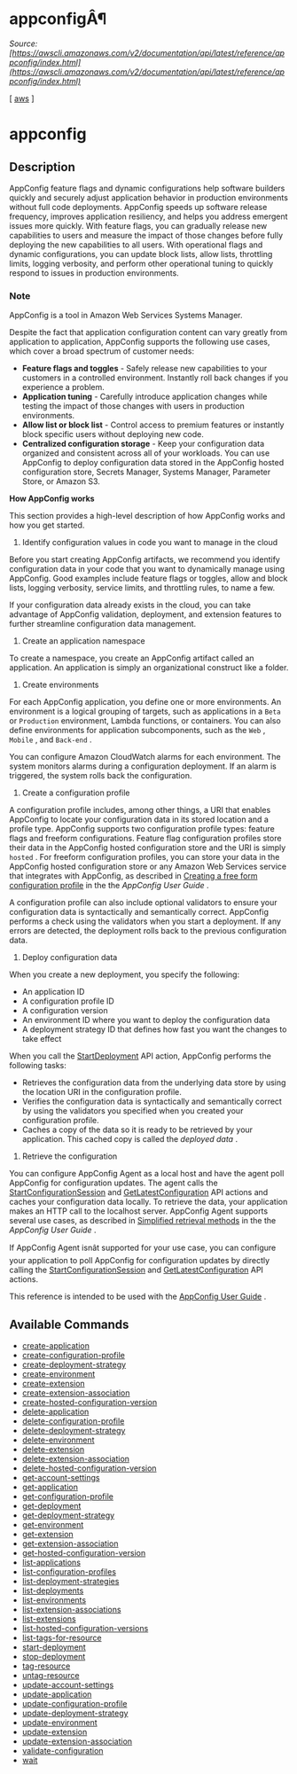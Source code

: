 # appconfigÂ¶

*Source: [https://awscli.amazonaws.com/v2/documentation/api/latest/reference/appconfig/index.html](https://awscli.amazonaws.com/v2/documentation/api/latest/reference/appconfig/index.html)*

[ [aws](https://awscli.amazonaws.com/v2/documentation/api/latest/reference/index.html#cli-aws) ]

# appconfig

## Description

AppConfig feature flags and dynamic configurations help software builders quickly and securely adjust application behavior in production environments without full code deployments. AppConfig speeds up software release frequency, improves application resiliency, and helps you address emergent issues more quickly. With feature flags, you can gradually release new capabilities to users and measure the impact of those changes before fully deploying the new capabilities to all users. With operational flags and dynamic configurations, you can update block lists, allow lists, throttling limits, logging verbosity, and perform other operational tuning to quickly respond to issues in production environments.

### Note

AppConfig is a tool in Amazon Web Services Systems Manager.

Despite the fact that application configuration content can vary greatly from application to application, AppConfig supports the following use cases, which cover a broad spectrum of customer needs:

- **Feature flags and toggles** - Safely release new capabilities to your customers in a controlled environment. Instantly roll back changes if you experience a problem.
- **Application tuning** - Carefully introduce application changes while testing the impact of those changes with users in production environments.
- **Allow list or block list** - Control access to premium features or instantly block specific users without deploying new code.
- **Centralized configuration storage** - Keep your configuration data organized and consistent across all of your workloads. You can use AppConfig to deploy configuration data stored in the AppConfig hosted configuration store, Secrets Manager, Systems Manager, Parameter Store, or Amazon S3.

**How AppConfig works**

This section provides a high-level description of how AppConfig works and how you get started.

1. Identify configuration values in code you want to manage in the cloud

Before you start creating AppConfig artifacts, we recommend you identify configuration data in your code that you want to dynamically manage using AppConfig. Good examples include feature flags or toggles, allow and block lists, logging verbosity, service limits, and throttling rules, to name a few.

If your configuration data already exists in the cloud, you can take advantage of AppConfig validation, deployment, and extension features to further streamline configuration data management.

1. Create an application namespace

To create a namespace, you create an AppConfig artifact called an application. An application is simply an organizational construct like a folder.

1. Create environments

For each AppConfig application, you define one or more environments. An environment is a logical grouping of targets, such as applications in a `Beta` or `Production` environment, Lambda functions, or containers. You can also define environments for application subcomponents, such as the `Web` , `Mobile` , and `Back-end` .

You can configure Amazon CloudWatch alarms for each environment. The system monitors alarms during a configuration deployment. If an alarm is triggered, the system rolls back the configuration.

1. Create a configuration profile

A configuration profile includes, among other things, a URI that enables AppConfig to locate your configuration data in its stored location and a profile type. AppConfig supports two configuration profile types: feature flags and freeform configurations. Feature flag configuration profiles store their data in the AppConfig hosted configuration store and the URI is simply `hosted` . For freeform configuration profiles, you can store your data in the AppConfig hosted configuration store or any Amazon Web Services service that integrates with AppConfig, as described in [Creating a free form configuration profile](http://docs.aws.amazon.com/appconfig/latest/userguide/appconfig-free-form-configurations-creating.html) in the the *AppConfig User Guide* .

A configuration profile can also include optional validators to ensure your configuration data is syntactically and semantically correct. AppConfig performs a check using the validators when you start a deployment. If any errors are detected, the deployment rolls back to the previous configuration data.

1. Deploy configuration data

When you create a new deployment, you specify the following:

- An application ID
- A configuration profile ID
- A configuration version
- An environment ID where you want to deploy the configuration data
- A deployment strategy ID that defines how fast you want the changes to take effect

When you call the [StartDeployment](https://docs.aws.amazon.com/appconfig/2019-10-09/APIReference/API_StartDeployment.html) API action, AppConfig performs the following tasks:

- Retrieves the configuration data from the underlying data store by using the location URI in the configuration profile.
- Verifies the configuration data is syntactically and semantically correct by using the validators you specified when you created your configuration profile.
- Caches a copy of the data so it is ready to be retrieved by your application. This cached copy is called the *deployed data* .
1. Retrieve the configuration

You can configure AppConfig Agent as a local host and have the agent poll AppConfig for configuration updates. The agent calls the [StartConfigurationSession](https://docs.aws.amazon.com/appconfig/2019-10-09/APIReference/API_appconfigdata_StartConfigurationSession.html) and [GetLatestConfiguration](https://docs.aws.amazon.com/appconfig/2019-10-09/APIReference/API_appconfigdata_GetLatestConfiguration.html) API actions and caches your configuration data locally. To retrieve the data, your application makes an HTTP call to the localhost server. AppConfig Agent supports several use cases, as described in [Simplified retrieval methods](http://docs.aws.amazon.com/appconfig/latest/userguide/appconfig-retrieving-simplified-methods.html) in the the *AppConfig User Guide* .

If AppConfig Agent isnât supported for your use case, you can configure your application to poll AppConfig for configuration updates by directly calling the [StartConfigurationSession](https://docs.aws.amazon.com/appconfig/2019-10-09/APIReference/API_appconfigdata_StartConfigurationSession.html) and [GetLatestConfiguration](https://docs.aws.amazon.com/appconfig/2019-10-09/APIReference/API_appconfigdata_GetLatestConfiguration.html) API actions.

This reference is intended to be used with the [AppConfig User Guide](http://docs.aws.amazon.com/appconfig/latest/userguide/what-is-appconfig.html) .

## Available Commands

- [create-application](https://awscli.amazonaws.com/v2/documentation/api/latest/reference/appconfig/create-application.html)
- [create-configuration-profile](https://awscli.amazonaws.com/v2/documentation/api/latest/reference/appconfig/create-configuration-profile.html)
- [create-deployment-strategy](https://awscli.amazonaws.com/v2/documentation/api/latest/reference/appconfig/create-deployment-strategy.html)
- [create-environment](https://awscli.amazonaws.com/v2/documentation/api/latest/reference/appconfig/create-environment.html)
- [create-extension](https://awscli.amazonaws.com/v2/documentation/api/latest/reference/appconfig/create-extension.html)
- [create-extension-association](https://awscli.amazonaws.com/v2/documentation/api/latest/reference/appconfig/create-extension-association.html)
- [create-hosted-configuration-version](https://awscli.amazonaws.com/v2/documentation/api/latest/reference/appconfig/create-hosted-configuration-version.html)
- [delete-application](https://awscli.amazonaws.com/v2/documentation/api/latest/reference/appconfig/delete-application.html)
- [delete-configuration-profile](https://awscli.amazonaws.com/v2/documentation/api/latest/reference/appconfig/delete-configuration-profile.html)
- [delete-deployment-strategy](https://awscli.amazonaws.com/v2/documentation/api/latest/reference/appconfig/delete-deployment-strategy.html)
- [delete-environment](https://awscli.amazonaws.com/v2/documentation/api/latest/reference/appconfig/delete-environment.html)
- [delete-extension](https://awscli.amazonaws.com/v2/documentation/api/latest/reference/appconfig/delete-extension.html)
- [delete-extension-association](https://awscli.amazonaws.com/v2/documentation/api/latest/reference/appconfig/delete-extension-association.html)
- [delete-hosted-configuration-version](https://awscli.amazonaws.com/v2/documentation/api/latest/reference/appconfig/delete-hosted-configuration-version.html)
- [get-account-settings](https://awscli.amazonaws.com/v2/documentation/api/latest/reference/appconfig/get-account-settings.html)
- [get-application](https://awscli.amazonaws.com/v2/documentation/api/latest/reference/appconfig/get-application.html)
- [get-configuration-profile](https://awscli.amazonaws.com/v2/documentation/api/latest/reference/appconfig/get-configuration-profile.html)
- [get-deployment](https://awscli.amazonaws.com/v2/documentation/api/latest/reference/appconfig/get-deployment.html)
- [get-deployment-strategy](https://awscli.amazonaws.com/v2/documentation/api/latest/reference/appconfig/get-deployment-strategy.html)
- [get-environment](https://awscli.amazonaws.com/v2/documentation/api/latest/reference/appconfig/get-environment.html)
- [get-extension](https://awscli.amazonaws.com/v2/documentation/api/latest/reference/appconfig/get-extension.html)
- [get-extension-association](https://awscli.amazonaws.com/v2/documentation/api/latest/reference/appconfig/get-extension-association.html)
- [get-hosted-configuration-version](https://awscli.amazonaws.com/v2/documentation/api/latest/reference/appconfig/get-hosted-configuration-version.html)
- [list-applications](https://awscli.amazonaws.com/v2/documentation/api/latest/reference/appconfig/list-applications.html)
- [list-configuration-profiles](https://awscli.amazonaws.com/v2/documentation/api/latest/reference/appconfig/list-configuration-profiles.html)
- [list-deployment-strategies](https://awscli.amazonaws.com/v2/documentation/api/latest/reference/appconfig/list-deployment-strategies.html)
- [list-deployments](https://awscli.amazonaws.com/v2/documentation/api/latest/reference/appconfig/list-deployments.html)
- [list-environments](https://awscli.amazonaws.com/v2/documentation/api/latest/reference/appconfig/list-environments.html)
- [list-extension-associations](https://awscli.amazonaws.com/v2/documentation/api/latest/reference/appconfig/list-extension-associations.html)
- [list-extensions](https://awscli.amazonaws.com/v2/documentation/api/latest/reference/appconfig/list-extensions.html)
- [list-hosted-configuration-versions](https://awscli.amazonaws.com/v2/documentation/api/latest/reference/appconfig/list-hosted-configuration-versions.html)
- [list-tags-for-resource](https://awscli.amazonaws.com/v2/documentation/api/latest/reference/appconfig/list-tags-for-resource.html)
- [start-deployment](https://awscli.amazonaws.com/v2/documentation/api/latest/reference/appconfig/start-deployment.html)
- [stop-deployment](https://awscli.amazonaws.com/v2/documentation/api/latest/reference/appconfig/stop-deployment.html)
- [tag-resource](https://awscli.amazonaws.com/v2/documentation/api/latest/reference/appconfig/tag-resource.html)
- [untag-resource](https://awscli.amazonaws.com/v2/documentation/api/latest/reference/appconfig/untag-resource.html)
- [update-account-settings](https://awscli.amazonaws.com/v2/documentation/api/latest/reference/appconfig/update-account-settings.html)
- [update-application](https://awscli.amazonaws.com/v2/documentation/api/latest/reference/appconfig/update-application.html)
- [update-configuration-profile](https://awscli.amazonaws.com/v2/documentation/api/latest/reference/appconfig/update-configuration-profile.html)
- [update-deployment-strategy](https://awscli.amazonaws.com/v2/documentation/api/latest/reference/appconfig/update-deployment-strategy.html)
- [update-environment](https://awscli.amazonaws.com/v2/documentation/api/latest/reference/appconfig/update-environment.html)
- [update-extension](https://awscli.amazonaws.com/v2/documentation/api/latest/reference/appconfig/update-extension.html)
- [update-extension-association](https://awscli.amazonaws.com/v2/documentation/api/latest/reference/appconfig/update-extension-association.html)
- [validate-configuration](https://awscli.amazonaws.com/v2/documentation/api/latest/reference/appconfig/validate-configuration.html)
- [wait](https://awscli.amazonaws.com/v2/documentation/api/latest/reference/appconfig/wait/index.html)